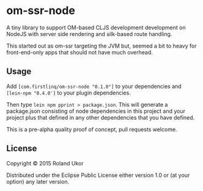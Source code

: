 # om-ssr-node

A tiny library to support OM-based CLJS development development on NodeJS with server side rendering and silk-based route handling.

This started out as om-ssr targeting the JVM but, seemed a bit to heavy for front-end-only apps that should not have much overhead.

## Usage

Add `[com.firstlinq/om-ssr-node "0.1.0"]` to your dependencies and `[lein-npm "0.4.0']` to your plugin dependencies. 

Then type `lein npm pprint > package.json`. This will generate a package.json consisting of node dependencies in this project and your project plus that defined in any other dependencies that you have defined. 


This is a pre-alpha quality proof of concept, pull requests welcome.

## License

Copyright © 2015 Roland Ukor

Distributed under the Eclipse Public License either version 1.0 or (at
your option) any later version.

